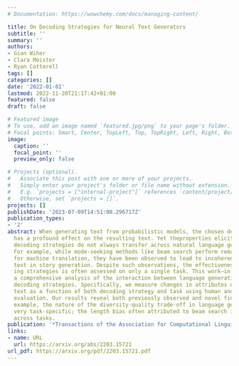 ```yaml
---
# Documentation: https://wowchemy.com/docs/managing-content/

title: On Decoding Strategies for Neural Text Generators
subtitle: ''
summary: ''
authors:
- Gian Wiher
- Clara Meister
- Ryan Cotterell
tags: []
categories: []
date: '2022-01-01'
lastmod: 2022-11-20T21:17:42+01:00
featured: false
draft: false

# Featured image
# To use, add an image named `featured.jpg/png` to your page's folder.
# Focal points: Smart, Center, TopLeft, Top, TopRight, Left, Right, BottomLeft, Bottom, BottomRight.
image:
  caption: ''
  focal_point: ''
  preview_only: false

# Projects (optional).
#   Associate this post with one or more of your projects.
#   Simply enter your project's folder or file name without extension.
#   E.g. `projects = ["internal-project"]` references `content/project/deep-learning/index.md`.
#   Otherwise, set `projects = []`.
projects: []
publishDate: '2023-07-09T14:51:08.296717Z'
publication_types:
- '2'
abstract: When generating text from probabilistic models, the chosen decoding strategy
  has a profound effect on the resulting text. Yet theproperties elicited by various
  decoding strategies do not always transfer across natural language generation tasks.
  For example, while mode-seeking methods like beam search perform remarkably well
  for machine translation, they have been observed to lead to incoherent and repetitive
  text in story generation. Despite such observations, the effectiveness of decod-
  ing strategies is often assessed on only a single task. This work—in contrast—provides
  a comprehensive analysis of the interaction between language generation tasks and
  decoding strategies. Specifically, we measure changes in attributes of generated
  text as a function of both decoding strategy and task using human and automatic
  evaluation. Our results reveal both previously observed and novel findings. For
  example, the nature of the diversity-quality trade-off in language generation is
  very task-specific; the length bias often attributed to beam search is not constant
  across tasks.
publication: '*Transactions of the Association for Computational Linguistics*'
links:
- name: URL
  url: https://arxiv.org/abs/2203.15721
url_pdf: https://arxiv.org/pdf/2203.15721.pdf
---
```

